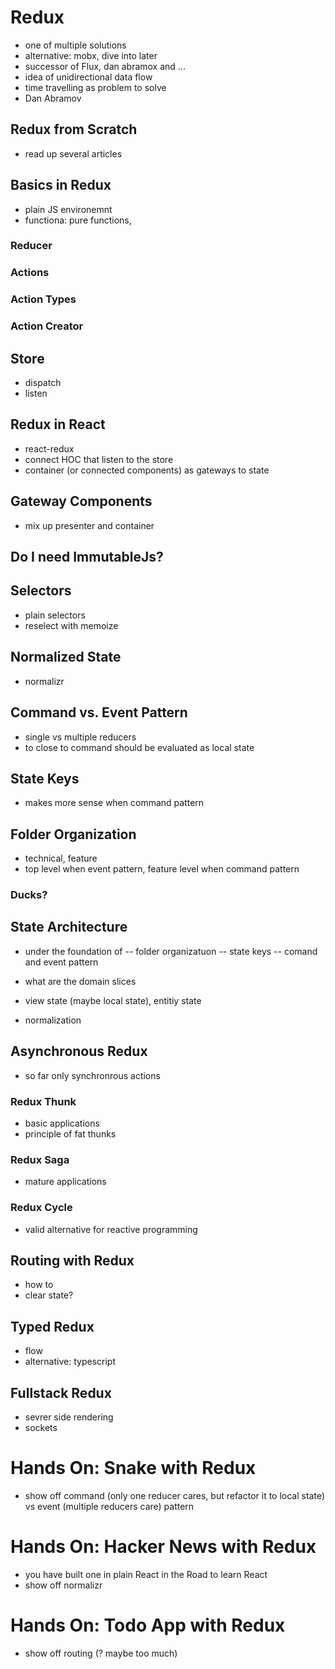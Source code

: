 # Redux

- one of multiple solutions
- alternative: mobx, dive into later
- successor of Flux, dan abramox and ...
- idea of unidirectional data flow
- time travelling as problem to solve
- Dan Abramov

## Redux from Scratch

- read up several articles

## Basics in Redux

- plain JS environemnt
- functiona: pure functions,

### Reducer

### Actions

### Action Types

### Action Creator

## Store

- dispatch
- listen

## Redux in React

- react-redux
- connect HOC that listen to the store
- container (or connected components) as gateways to state

## Gateway Components

- mix up presenter and container

## Do I need ImmutableJs?

## Selectors

- plain selectors
- reselect with memoize

## Normalized State

- normalizr

## Command vs. Event Pattern

- single vs multiple reducers
- to close to command should be evaluated as local state

## State Keys

- makes more sense when command pattern

## Folder Organization

- technical, feature
- top level when event pattern, feature level when command pattern
### Ducks?

## State Architecture

- under the foundation of
-- folder organizatuon
-- state keys
-- comand and event pattern

- what are the domain slices
- view state (maybe local state), entitiy state
- normalization

## Asynchronous Redux

- so far only synchronrous actions

### Redux Thunk

- basic applications
- principle of fat thunks

### Redux Saga

- mature applications

### Redux Cycle

- valid alternative for reactive programming

## Routing with Redux

- how to
- clear state?

## Typed Redux

- flow
- alternative: typescript

## Fullstack Redux

- sevrer side rendering
- sockets

# Hands On: Snake with Redux

- show off command (only one reducer cares, but refactor it to local state) vs event (multiple reducers care) pattern

# Hands On: Hacker News with Redux

- you have built one in plain React in the Road to learn React
- show off normalizr

# Hands On: Todo App with Redux

- show off routing (? maybe too much)


